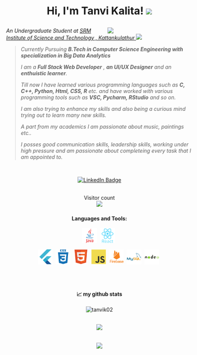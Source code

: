 <!-- 👋 Hi, I’m @tanvik02
- 👀 I’m interested in ...
- 🌱 I’m currently learning ...
- 💞️ I’m looking to collaborate on ...
- 📫 How to reach me ...
-->
<!---
tanvik02/tanvik02 is a ✨ special ✨ repository because its `README.md` (this file) appears on your GitHub profile.
You can click the Preview link to take a look at your changes.
--->

<h1><p align="center">  Hi, I'm Tanvi Kalita! <img src="https://media.giphy.com/media/mGcNjsfWAjY5AEZNw6/giphy.gif" width="50"></h2>
<img align='right' src="https://media.giphy.com/media/ieyl9zmCjO4b4t6qoY/giphy.gif" width="230">

<p><em>An Undergraduate Student at <a href="https://www.srmist.edu.in/">SRM Institute of Science and Technology , Kattankulathur  </a><img src="https://media.giphy.com/media/fYSnHlufseco8Fh93Z/giphy.gif" width="30"></br></a>

>Currently Pursuing **B.Tech in Computer Science Engineering with specialization in Big Data Analytics**<br>
>
>I am a **Full Stack Web Developer** , **an UI/UX Designer** and an **enthuistic learner**. <br />
>
>Till now I have learned various programming languages such as **C, C++, Python, Html, CSS, R** etc. and have worked with various programming tools such as **VSC, Pycharm, RStudio** and so on.<br />
>
>I am also trying to enhance my skills and also being a curious mind trying out to learn many new skills.<br />
>
>A part from my academics I am passionate about music, paintings etc..<br />
>
>I posses good communication skills, leadership skills, working under high pressure and am passionate about completeing every task that I am appointed to.<br />
>

</em></p>
<br>

<div id="badges" align="center">
  <a href="https://www.linkedin.com/in/tanvi-k-01rk2002/">
    <img src="https://img.shields.io/badge/LinkedIn-blue?style=for-the-badge&logo=linkedin&logoColor=white" alt="LinkedIn Badge"/>
  </a>
  <!--
  <a href="your-youtube-URL">
    <img src="https://img.shields.io/badge/YouTube-red?style=for-the-badge&logo=youtube&logoColor=white" alt="Youtube Badge"/>
  </a>
  
  <a href="your-twitter-URL">
    <img src="https://img.shields.io/badge/Twitter-blue?style=for-the-badge&logo=twitter&logoColor=white" alt="Twitter Badge"/>
  </a>
</div>
-->
  <br><br>
<p align="center"> 
  Visitor count<br>
  <img src="https://profile-counter.glitch.me/sagar-viradiya/count.svg" />
</p>
<h4>Languages and Tools:</h4>
<div>
 <img src="https://github.com/devicons/devicon/blob/master/icons/java/java-original-wordmark.svg" title="Java" alt="Java" width="40" height="40"/>&nbsp;
  <img src="https://github.com/devicons/devicon/blob/master/icons/react/react-original-wordmark.svg" title="React" alt="React" width="40" height="40"/>&nbsp;

  <img src="https://github.com/devicons/devicon/blob/master/icons/flutter/flutter-original.svg" title="Flutter" alt="Flutter" width="40" height="40"/>&nbsp;
  <img src="https://github.com/devicons/devicon/blob/master/icons/css3/css3-plain-wordmark.svg"  title="CSS3" alt="CSS" width="40" height="40"/>&nbsp;
  <img src="https://github.com/devicons/devicon/blob/master/icons/html5/html5-original.svg" title="HTML5" alt="HTML" width="40" height="40"/>&nbsp;
  <img src="https://github.com/devicons/devicon/blob/master/icons/javascript/javascript-original.svg" title="JavaScript" alt="JavaScript" width="40" height="40"/>&nbsp;
  <img src="https://github.com/devicons/devicon/blob/master/icons/firebase/firebase-plain-wordmark.svg" title="Firebase" alt="Firebase" width="40" height="40"/>&nbsp;
  <img src="https://github.com/devicons/devicon/blob/master/icons/mysql/mysql-original-wordmark.svg" title="MySQL"  alt="MySQL" width="40" height="40"/>&nbsp;
  <img src="https://github.com/devicons/devicon/blob/master/icons/nodejs/nodejs-original-wordmark.svg" title="NodeJS" alt="NodeJS" width="40" height="40"/>&nbsp;


</div>

<br>

<br>
<h4>📈 my github stats</h2>

<p align="center"> <img src="https://github-readme-stats.vercel.app/api?username=tanvik02&show_icons=true&theme=gotham" alt="tanvik02" />
  
<br>
<br>
  <p align="center"> <img src="http://github-readme-streak-stats.herokuapp.com?user=tanvik02&theme=dark" />
    
<br>
<br>
   <p align="center"> <img src="https://github-readme-stats.vercel.app/api/top-langs/?username=tanvik02&theme=dark&hide_border=false&include_all_commits=false&count_private=false&layout=compact" />
    
  
   

